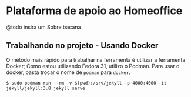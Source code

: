 # Plataforma de apoio ao Homeoffice

@todo insira um Sobre bacana

## Trabalhando no projeto - Usando Docker

O método mais rápido para trabalhar na ferramenta é utilizar a ferramenta Docker;
Como estou utilizando Fedora 31, utilizo o Podman. Para usar o docker, basta trocar o nome de `podman` para `docker`.

    $ sudo podman run --rm -v $(pwd):/srv/jekyll -p 4000:4000 -it jekyll/jekyll:3.8 jekyll serve
